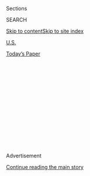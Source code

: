 <div id="app">

<div>

<div>

<div>

<div class="NYTAppHideMasthead css-1q2w90k e1suatyy0">

<div class="section css-ui9rw0 e1suatyy2">

<div class="css-eph4ug er09x8g0">

<div class="css-6n7j50">

</div>

<span class="css-1dv1kvn">Sections</span>

<div class="css-10488qs">

<span class="css-1dv1kvn">SEARCH</span>

</div>

[Skip to content](#site-content)[Skip to site
index](#site-index)

</div>

<div id="masthead-section-label" class="css-1wr3we4 eaxe0e00">

[U.S.](https://www.nytimes.com/section/us)

</div>

<div class="css-10698na e1huz5gh0">

</div>

</div>

<div id="masthead-bar-one" class="section hasLinks css-15hmgas e1csuq9d3">

<div class="css-uqyvli e1csuq9d0">

</div>

<div class="css-1uqjmks e1csuq9d1">

</div>

<div class="css-9e9ivx">

[](https://myaccount.nytimes.com/auth/login?response_type=cookie&client_id=vi)

</div>

<div class="css-1bvtpon e1csuq9d2">

[Today’s
Paper](https://www.nytimes.com/section/todayspaper)

</div>

</div>

</div>

</div>

<div data-aria-hidden="false">

<div id="site-content" data-role="main">

<div>

<div class="css-1aor85t" style="opacity:0.000000001;z-index:-1;visibility:hidden">

<div class="css-1hqnpie">

<div class="css-epjblv">

<span class="css-17xtcya">[U.S.](/section/us)</span><span class="css-x15j1o">|</span><span class="css-fwqvlz">Kellyanne
Conway, Who Managed Trump to Win, Will Speak at Anti-Abortion
March</span>

</div>

<div class="css-k008qs">

<div class="css-1iwv8en">

<span class="css-18z7m18"></span>

<div>

</div>

</div>

<span class="css-1n6z4y">https://nyti.ms/2jxbBoy</span>

<div class="css-1705lsu">

<div class="css-4xjgmj">

<div class="css-4skfbu" data-role="toolbar" data-aria-label="Social Media Share buttons, Save button, and Comments Panel with current comment count" data-testid="share-tools">

  - 
  - 
  - 
  - 
    
    <div class="css-6n7j50">
    
    </div>

  - 

</div>

</div>

</div>

</div>

</div>

</div>

<div class="css-13pd83m">

</div>

<div id="top-wrapper" class="css-1sy8kpn">

<div id="top-slug" class="css-l9onyx">

Advertisement

</div>

[Continue reading the main
story](#after-top)

<div class="ad top-wrapper" style="text-align:center;height:100%;display:block;min-height:250px">

<div id="top" class="place-ad" data-position="top" data-size-key="top">

</div>

</div>

<div id="after-top">

</div>

</div>

<div id="sponsor-wrapper" class="css-1hyfx7x">

<div id="sponsor-slug" class="css-19vbshk">

Supported by

</div>

[Continue reading the main
story](#after-sponsor)

<div id="sponsor" class="ad sponsor-wrapper" style="text-align:center;height:100%;display:block">

</div>

<div id="after-sponsor">

</div>

</div>

<div class="css-1vkm6nb ehdk2mb0">

# Kellyanne Conway, Who Managed Trump to Win, Will Speak at Anti-Abortion March

</div>

<div class="css-79elbk" data-testid="photoviewer-wrapper">

<div class="css-z3e15g" data-testid="photoviewer-wrapper-hidden">

</div>

<div class="css-1a48zt4 ehw59r15" data-testid="photoviewer-children">

![<span class="css-16f3y1r e13ogyst0" data-aria-hidden="true">Kellyanne
Conway on Monday at Trump Tower in New York. She could soon become the
first sitting White House official to address the annual Washington
anti-abortion march in
person.</span><span class="css-cnj6d5 e1z0qqy90" itemprop="copyrightHolder"><span class="css-1ly73wi e1tej78p0">Credit...</span><span><span>Kevin
Hagen for The New York
Times</span></span></span>](https://static01.nyt.com/images/2017/01/12/us/12Lifemarch/12Lifemarch-articleInline.jpg?quality=75&auto=webp&disable=upscale)

</div>

</div>

<div class="css-xt80pu e12qa4dv0">

<div class="css-18e8msd">

<div class="css-vp77d3 epjyd6m0">

<div class="css-1baulvz">

By [<span class="css-1baulvz last-byline" itemprop="name">Sheryl Gay
Stolberg</span>](http://www.nytimes.com/by/sheryl-gay-stolberg)

</div>

</div>

  - Jan. 11,
    2017

  - 
    
    <div class="css-4xjgmj">
    
    <div class="css-d8bdto" data-role="toolbar" data-aria-label="Social Media Share buttons, Save button, and Comments Panel with current comment count" data-testid="share-tools">
    
      - 
      - 
      - 
      - 
        
        <div class="css-6n7j50">
        
        </div>
    
      - 
    
    </div>
    
    </div>

</div>

</div>

<div class="section meteredContent css-1r7ky0e" name="articleBody" itemprop="articleBody">

<div class="css-1fanzo5 StoryBodyCompanionColumn">

<div class="css-53u6y8">

WASHINGTON — In a sign of abortion opponents’ newfound clout in the
capital, [Kellyanne
Conway](https://www.nytimes.com/2016/11/28/us/politics/kellyanne-conway-donald-trump.html),
the Republican strategist who led Donald J. Trump to victory and will
serve as his White House counselor, will speak at a major anti-abortion
march here the week after his inaugural.

Ms. Conway, 49, made history in November as the first woman to manage a
successful presidential campaign. She has long been an outspoken foe of
abortion, and she could become the first sitting White House official to
address the annual march in person, though both Mr. Trump and Vice
President-elect Mike Pence have been invited.

“It’s an incredible gesture for pro-life Americans,” said Marilyn
Musgrave, a Republican former congresswoman from Colorado, now the top
lobbyist for Susan B. Anthony List, an anti-abortion group here. Kristan
Hawkins, president of Students for Life of America, said of Ms. Conway:
“She’s one of us.”

This will be the 44th year of the march, which organizers say is
typically attended by tens of thousands of anti-abortion activists. The
annual event, often held on Jan. 22 but pushed back to Jan. 27 this year
because of the inaugural, marks the anniversary of Roe v. Wade, the 1973
Supreme Court decision establishing a national right to abortion.

</div>

</div>

<div class="css-1fanzo5 StoryBodyCompanionColumn">

<div class="css-53u6y8">

Neither Ms. Conway nor Trump transition officials responded to requests
for comment on Wednesday. But Jeanne Mancini, the March for Life
president, hinted in an interview Wednesday that Mr. Trump or Mr. Pence,
or both, might attend.

“Stay tuned,” she said.

No president or vice president has attended the march, though Ronald
Reagan sent a video in 1988, and George W. Bush addressed marchers from
the East Room of the White House in 2008.

Quick-witted, confident and comfortable on television, Ms. Conway, a
mother of four, was a powerful force in driving [women to vote for Mr.
Trump](https://www.nytimes.com/2016/11/11/us/politics/the-women-who-helped-donald-trump-to-victory.html);
in one election surprise, 53 percent of white women did, according to
exit polls. As the highest-ranking woman in the new administration, she
holds powerful appeal for Republicans in general, and women especially.

“I don’t think it can be underestimated how significant her presence on
the Trump campaign was in terms of motivating and mobilizing the
pro-life vote,” said Charmaine Yoest, a longtime anti-abortion advocate
here, in an interview.

Abortion foes are looking to make big policy gains in Washington under
Mr. Trump, who as a candidate signed a letter agreeing to four of the
movement’s central demands, including appointing conservative Supreme
Court justices and enacting a permanent ban on taxpayer-financed
abortions. Already, [states like
Ohio](https://www.nytimes.com/2016/12/11/us/abortion-foes-donald-trump-restrictions-politics.html)
are rolling back abortion rights.

</div>

</div>

<div class="css-1fanzo5 StoryBodyCompanionColumn">

<div class="css-53u6y8">

Ilyse Hogue, the president of Naral Pro-Choice America, said in a recent
[interview](https://www.nytimes.com/2016/12/11/us/abortion-foes-donald-trump-restrictions-politics.html)
that abortion rights advocates see themselves “standing on the edge of a
very dark time.” Ms. Musgrave happily agreed; she said she spent
Wednesday on Capitol Hill, at a closed-door conference with Republican
leaders who are planning strategy, including stripping funding from
Planned Parenthood.

“It’s a great time to be pro-life,” Ms. Musgrave said.

Ms. Conway will not be the only speaker. Cardinal Timothy M. Dolan,
archbishop of New York, is also scheduled to attend, as is Benjamin
Watson, a tight end for the Baltimore Ravens, Karyme Lozano, a Mexican
TV star and Abby Johnson, a former clinic director at Planned Parenthood
who later became an anti-abortion activist.

But, short of Mr. Trump or Mr. Pence, Ms. Conway is the march’s biggest
“get.” She is a well-known figure here in Washington who tends to
arouse the ire of liberal women who consider themselves feminists — and
has been caricatured on “Saturday Night Live” — which is one reason
anti-abortion women like Ms. Yoest find her both sympathetic and
effective.

During the 2012 presidential primary season, while advising Newt
Gingrich, the former House speaker then running for the Republican
nomination, she ripped into Mitt Romney, who eventually became the
party’s nominee, for waffling on the issue, saying in an
[interview](http://www.nytimes.com/2012/02/12/us/politics/romneys-path-to-pro-life-position-on-abortion.html)
that he did not “seem comfortable in his own skin.”

At the time, Mr. Romney, the former governor of Massachusetts, was
promising a “pro-life presidency.” But in 1994, while running for
Senate, he said he thought abortion should be “safe and legal,” and in
2002, as a candidate for governor, he had sought the backing of abortion
rights advocates. Ms. Conway wasted little time in calling him out on
the inconsistencies.

“The emperor has no policy clothes,” she warned, “and it’s costing him
on this issue.”

</div>

</div>

</div>

<div>

</div>

<div>

</div>

<div>

</div>

<div>

<div id="bottom-wrapper" class="css-1ede5it">

<div id="bottom-slug" class="css-l9onyx">

Advertisement

</div>

[Continue reading the main
story](#after-bottom)

<div id="bottom" class="ad bottom-wrapper" style="text-align:center;height:100%;display:block;min-height:90px">

</div>

<div id="after-bottom">

</div>

</div>

</div>

</div>

</div>

## Site Index

<div>

</div>

## Site Information Navigation

  - [© <span>2020</span> <span>The New York Times
    Company</span>](https://help.nytimes.com/hc/en-us/articles/115014792127-Copyright-notice)

<!-- end list -->

  - [NYTCo](https://www.nytco.com/)
  - [Contact
    Us](https://help.nytimes.com/hc/en-us/articles/115015385887-Contact-Us)
  - [Work with us](https://www.nytco.com/careers/)
  - [Advertise](https://nytmediakit.com/)
  - [T Brand Studio](http://www.tbrandstudio.com/)
  - [Your Ad
    Choices](https://www.nytimes.com/privacy/cookie-policy#how-do-i-manage-trackers)
  - [Privacy](https://www.nytimes.com/privacy)
  - [Terms of
    Service](https://help.nytimes.com/hc/en-us/articles/115014893428-Terms-of-service)
  - [Terms of
    Sale](https://help.nytimes.com/hc/en-us/articles/115014893968-Terms-of-sale)
  - [Site
    Map](https://spiderbites.nytimes.com)
  - [Help](https://help.nytimes.com/hc/en-us)
  - [Subscriptions](https://www.nytimes.com/subscription?campaignId=37WXW)

</div>

</div>

</div>

</div>

